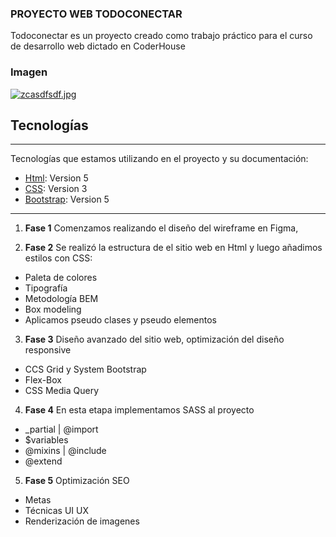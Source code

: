 
###  PROYECTO WEB TODOCONECTAR

Todoconectar es un proyecto creado como trabajo práctico para el curso de desarrollo web dictado en CoderHouse
### Imagen

[![zcasdfsdf.jpg](https://i.postimg.cc/d0wnBXTc/zcasdfsdf.jpg)](https://postimg.cc/mPpQZmwm)
## Tecnologías
***
Tecnologías que estamos utilizando en el proyecto y su documentación:
* [Html](https://developer.mozilla.org/es/docs/Web/HTML): Version 5 
* [CSS](https://developer.mozilla.org/es/docs/Web/CSS): Version 3
* [Bootstrap](https://https://getbootstrap.com/): Version 5

***
1. **Fase 1**
Comenzamos realizando el diseño del wireframe en Figma,

2. **Fase 2**
Se realizó la estructura de el sitio web en Html y luego añadimos estilos con CSS:
* Paleta de colores
* Tipografía
* Metodología BEM
* Box modeling
* Aplicamos pseudo clases y pseudo elementos

3. **Fase 3**
 Diseño avanzado del sitio web, optimización del diseño responsive
* CCS Grid y System Bootstrap 
* Flex-Box
* CSS Media Query

4. **Fase 4**
 En esta etapa implementamos SASS al proyecto
* _partial | @import
* $variables
* @mixins | @include
* @extend

5. **Fase 5**
 Optimización SEO
* Metas
* Técnicas UI UX
* Renderización de imagenes